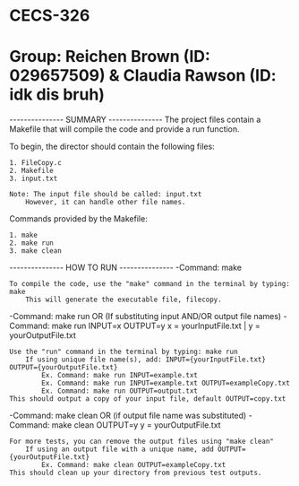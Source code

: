 # CECS-326
# Group: Reichen Brown (ID: 029657509) & Claudia Rawson (ID: idk dis bruh)

--------------- SUMMARY ---------------
The project files contain a Makefile that will compile the code and provide a run function.

To begin, the director should contain the following files:

    1. FileCopy.c
    2. Makefile
    3. input.txt

    Note: The input file should be called: input.txt
        However, it can handle other file names.

Commands provided by the Makefile:

    1. make
    2. make run
    3. make clean

--------------- HOW TO RUN ---------------
-Command: make

    To compile the code, use the "make" command in the terminal by typing: make
        This will generate the executable file, filecopy.

-Command: make run
OR (If substituting input AND/OR output file names)
-Command: make run INPUT=x OUTPUT=y
    x = yourInputFile.txt | y = yourOutputFile.txt

    Use the "run" command in the terminal by typing: make run
        If using unique file name(s), add: INPUT={yourInputFile.txt} OUTPUT={yourOutputFile.txt} 
            Ex. Command: make run INPUT=example.txt
            Ex. Command: make run INPUT=example.txt OUTPUT=exampleCopy.txt
            Ex. Command: make run OUTPUT=output.txt
    This should output a copy of your input file, default OUTPUT=copy.txt

-Command: make clean
OR (if output file name was substituted)
-Command: make clean OUTPUT=y
    y = yourOutputFile.txt

    For more tests, you can remove the output files using "make clean"
        If using an output file with a unique name, add OUTPUT={yourOutputFile.txt}
            Ex. Command: make clean OUTPUT=exampleCopy.txt
    This should clean up your directory from previous test outputs.